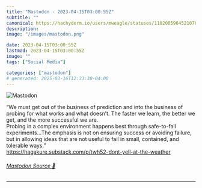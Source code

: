```yaml
---
title: "Mastodon - 2023-04-15T03:00:55Z"
subtitle: ""
canonical: https://hachyderm.io/users/mweagle/statuses/110200596452107819
description:
image: "/images/mastodon.png"

date: 2023-04-15T03:00:55Z
lastmod: 2023-04-15T03:00:55Z
image: ""
tags: ["Social Media"]

categories: ["mastodon"]
# generated: 2025-03-16T12:33:30-04:00
---
```

![Mastodon](/images/mastodon.png)

<p>“We must get out of the business of prediction and into the business of probing for what works and what doesn’t. The faster we learn, the better we get, and the more successful we are.<br />Probing in a complex environment happens best through safe-to-fail experiments…The emphasis is not on ensuring success or avoiding failure, but in allowing ideas that are not useful to fail in small, contained, and tolerable ways.”<br /><a href="https://hagakure.substack.com/p/twh52-dont-yell-at-the-weather" target="_blank" rel="nofollow noopener noreferrer" translate="no"><span class="invisible">https://</span><span class="ellipsis">hagakure.substack.com/p/twh52-</span><span class="invisible">dont-yell-at-the-weather</span></a></p>


###### [Mastodon Source 🐘](https://hachyderm.io/@mweagle/110200596452107819)

___
